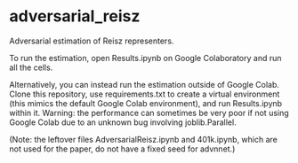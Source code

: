# adversarial_reisz
Adversarial estimation of Reisz representers.

To run the estimation, open Results.ipynb on Google Colaboratory and run all the cells.

Alternatively, you can instead run the estimation outside of Google Colab. Clone this repository, use requirements.txt to create a virtual environment (this mimics the default Google Colab environment), and run Results.ipynb within it. Warning: the performance can sometimes be very poor if not using Google Colab due to an unknown bug involving joblib.Parallel.

(Note: the leftover files AdversarialReisz.ipynb and 401k.ipynb, which are not used for the paper, do not have a fixed seed for advnnet.)
